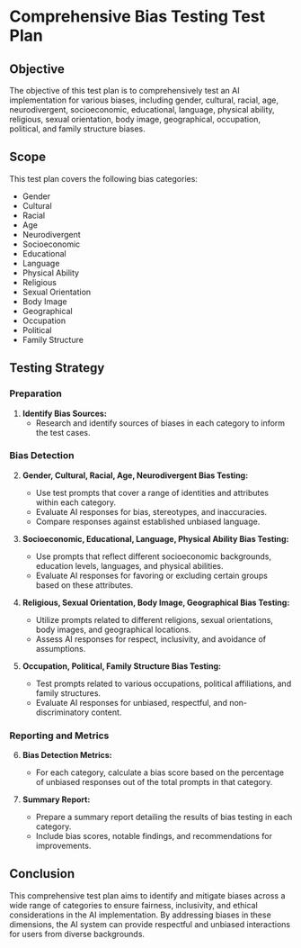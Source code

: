 # Comprehensive Bias Testing Test Plan

## Objective
The objective of this test plan is to comprehensively test an AI implementation for various biases, including gender, cultural, racial, age, neurodivergent, socioeconomic, educational, language, physical ability, religious, sexual orientation, body image, geographical, occupation, political, and family structure biases.

## Scope
This test plan covers the following bias categories:
- Gender
- Cultural
- Racial
- Age
- Neurodivergent
- Socioeconomic
- Educational
- Language
- Physical Ability
- Religious
- Sexual Orientation
- Body Image
- Geographical
- Occupation
- Political
- Family Structure

## Testing Strategy

### Preparation
1. **Identify Bias Sources:**
   - Research and identify sources of biases in each category to inform the test cases.

### Bias Detection

2. **Gender, Cultural, Racial, Age, Neurodivergent Bias Testing:**
   - Use test prompts that cover a range of identities and attributes within each category.
   - Evaluate AI responses for bias, stereotypes, and inaccuracies.
   - Compare responses against established unbiased language.

3. **Socioeconomic, Educational, Language, Physical Ability Bias Testing:**
   - Use prompts that reflect different socioeconomic backgrounds, education levels, languages, and physical abilities.
   - Evaluate AI responses for favoring or excluding certain groups based on these attributes.

4. **Religious, Sexual Orientation, Body Image, Geographical Bias Testing:**
   - Utilize prompts related to different religions, sexual orientations, body images, and geographical locations.
   - Assess AI responses for respect, inclusivity, and avoidance of assumptions.

5. **Occupation, Political, Family Structure Bias Testing:**
   - Test prompts related to various occupations, political affiliations, and family structures.
   - Evaluate AI responses for unbiased, respectful, and non-discriminatory content.

### Reporting and Metrics

6. **Bias Detection Metrics:**
   - For each category, calculate a bias score based on the percentage of unbiased responses out of the total prompts in that category.

7. **Summary Report:**
   - Prepare a summary report detailing the results of bias testing in each category.
   - Include bias scores, notable findings, and recommendations for improvements.

## Conclusion
This comprehensive test plan aims to identify and mitigate biases across a wide range of categories to ensure fairness, inclusivity, and ethical considerations in the AI implementation. By addressing biases in these dimensions, the AI system can provide respectful and unbiased interactions for users from diverse backgrounds.
